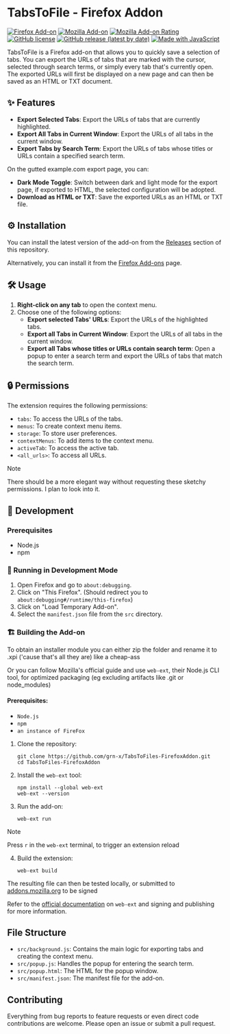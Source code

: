 # TabsToFile - Firefox Addon

[![Firefox Add-on](https://img.shields.io/amo/v/tabs-to-file?color=blue&logo=firefox-browser)](https://addons.mozilla.org/en-US/firefox/addon/tabs-to-file/)
[![Mozilla Add-on](https://img.shields.io/amo/users/tabs-to-file)](https://addons.mozilla.org/en-US/firefox/addon/tabs-to-file/)
[![Mozilla Add-on Rating](https://img.shields.io/amo/rating/tabs-to-file)](https://addons.mozilla.org/en-US/firefox/addon/tabs-to-file/)
[![GitHub license](https://img.shields.io/github/license/grn-x/TabsToFiles-FirefoxAddon)](https://github.com/grn-x/TabsToFiles-FirefoxAddon/blob/main/LICENSE)
[![GitHub release (latest by date)](https://img.shields.io/github/v/release/grn-x/TabsToFiles-FirefoxAddon)](https://github.com/grn-x/TabsToFiles-FirefoxAddon/releases)
[![Made with JavaScript](https://img.shields.io/badge/Made%20with-JavaScript-yellow.svg)](https://developer.mozilla.org/en-US/docs/Web/JavaScript)
<!-- This badge alone should be enough to deter any sane people -->

TabsToFile is a Firefox add-on that allows you to quickly save a selection of tabs. You can export the URLs of tabs that
are marked with the cursor, selected through search terms, or simply every tab that's currently open. The exported URLs
will first be displayed on a new page and can then be saved as an HTML or TXT document.

## ✨ Features

- **Export Selected Tabs**: Export the URLs of tabs that are currently highlighted.
- **Export All Tabs in Current Window**: Export the URLs of all tabs in the current window.
- **Export Tabs by Search Term**: Export the URLs of tabs whose titles or URLs contain a specified search term.

On the gutted example.com export page, you can:
- **Dark Mode Toggle**: Switch between dark and light mode for the export page, if exported to HTML, the selected configuration will be adopted.
- **Download as HTML or TXT**: Save the exported URLs as an HTML or TXT file.

## ⚙️ Installation

You can install the latest version of the add-on from the [Releases](https://github.com/grn-x/TabsToFiles-FirefoxAddon/releases) section of this repository.

Alternatively, you can install it from the [Firefox Add-ons](https://addons.mozilla.org/en-US/firefox/addon/tabs-to-file/) page.

## 🛠️ Usage

1. **Right-click on any tab** to open the context menu.
2. Choose one of the following options:
   - **Export selected Tabs' URLs**: Export the URLs of the highlighted tabs.
   - **Export all Tabs in Current Window**: Export the URLs of all tabs in the current window.
   - **Export all Tabs whose titles or URLs contain search term**: Open a popup to enter a search term and export the URLs of tabs that match the search term.
<!-- Damn this title sounds ass, ill have to change that -->

## 🔒 Permissions

The extension requires the following permissions:
- `tabs`: To access the URLs of the tabs.
- `menus`: To create context menu items.
- `storage`: To store user preferences.
- `contextMenus`: To add items to the context menu.
- `activeTab`: To access the active tab.
- `<all_urls>`: To access all URLs.

>[!NOTE]
> There should be a more elegant way without requesting these sketchy permissions. I plan to look into it.

## 📝 Development

### Prerequisites

- Node.js
- npm

### 🚀 Running in Development Mode

1. Open Firefox and go to `about:debugging`.
2. Click on "This Firefox". (Should redirect you to `about:debugging#/runtime/this-firefox`)
3. Click on "Load Temporary Add-on".
4. Select the `manifest.json` file from the `src` directory.


### 🏗️ Building the Add-on
To obtain an installer module you can either zip the folder and rename it to .xpi ('cause that's all they are) like a cheap-ass

Or you can follow Mozilla's official guide and use `web-ext`, their Node.js CLI tool, for optimized packaging (eg excluding artifacts like .git or node_modules)

#### Prerequisites:
- `Node.js`
- `npm`
- `an instance of FireFox`

1. Clone the repository:
   ```shell
   git clone https://github.com/grn-x/TabsToFiles-FirefoxAddon.git
   cd TabsToFiles-FirefoxAddon
   ```

2. Install the `web-ext` tool:
   ```shell
   npm install --global web-ext
   web-ext --version
   ```

3. Run the add-on:
   ```shell
   web-ext run
   ```
>[!Note]
> Press `r` in the `web-ext` terminal, to trigger an extension reload

4. Build the extension:
   ```shell
   web-ext build
   ```

The resulting file can then be tested locally, or submitted to [addons.mozilla.org](addons.mozilla.org) to be signed

Refer to the [official documentation](https://extensionworkshop.com/documentation/develop/getting-started-with-web-ext/) on `web-ext` and signing and publishing for more information.

## File Structure

- `src/background.js`: Contains the main logic for exporting tabs and creating the context menu.
- `src/popup.js`: Handles the popup for entering the search term.
- `src/popup.html`: The HTML for the popup window.
- `src/manifest.json`: The manifest file for the add-on.

## Contributing

Everything from bug reports to feature requests or even direct code contributions are welcome.
Please open an issue or submit a pull request.

